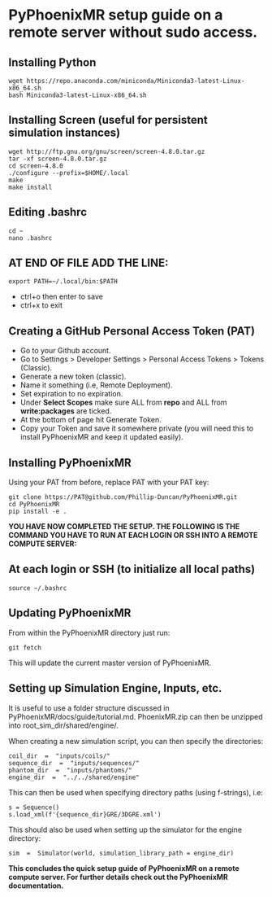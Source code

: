 
# PyPhoenixMR setup guide on a remote server without sudo access. 

## Installing Python

    wget https://repo.anaconda.com/miniconda/Miniconda3-latest-Linux-x86_64.sh
    bash Miniconda3-latest-Linux-x86_64.sh

## Installing Screen (useful for persistent simulation instances)

    wget http://ftp.gnu.org/gnu/screen/screen-4.8.0.tar.gz
    tar -xf screen-4.8.0.tar.gz
    cd screen-4.8.0
    ./configure --prefix=$HOME/.local
    make
    make install 

## Editing .bashrc

    cd ~
    nano .bashrc

## AT END OF FILE ADD THE LINE:

    export PATH=~/.local/bin:$PATH

- ctrl+o then enter to save
- ctrl+x to exit

## Creating a GitHub Personal Access Token (PAT)
- Go to your Github account.
- Go to Settings > Developer Settings > Personal Access Tokens > Tokens (Classic).
- Generate a new token (classic).
- Name it something (i.e, Remote Deployment).
- Set expiration to no expiration.
- Under **Select Scopes** make sure ALL from **repo** and ALL from **write:packages** are ticked.
- At the bottom of page hit Generate Token.
- Copy your Token and save it somewhere private (you will need this to install PyPhoenixMR and keep it updated easily).

## Installing PyPhoenixMR
Using your PAT from before, replace PAT with your PAT key:

    git clone https://PAT@github.com/Phillip-Duncan/PyPhoenixMR.git
    cd PyPhoenixMR
    pip install -e .

 **YOU HAVE NOW COMPLETED THE SETUP. THE FOLLOWING IS THE COMMAND YOU HAVE TO RUN AT EACH LOGIN OR SSH INTO A REMOTE COMPUTE SERVER:**

## At each login or SSH (to initialize all local paths)

    source ~/.bashrc
    
## Updating PyPhoenixMR
From within the PyPhoenixMR directory just run:

    git fetch
    
This will update the current master version of PyPhoenixMR.


## Setting up Simulation Engine, Inputs, etc.
It is useful to use a folder structure discussed in PyPhoenixMR/docs/guide/tutorial.md.
PhoenixMR.zip can then be unzipped into root_sim_dir/shared/engine/.

When creating a new simulation script, you can then specify the directories:

    coil_dir  =  "inputs/coils/"
    sequence_dir  =  "inputs/sequences/"
    phantom_dir  =  "inputs/phantoms/"
    engine_dir  =  "../../shared/engine" 

This can then be used when specifying directory paths (using f-strings), i.e:

    s = Sequence()
    s.load_xml(f'{sequence_dir}GRE/3DGRE.xml')

This should also be used when setting up the simulator for the engine directory:

    sim  =  Simulator(world, simulation_library_path = engine_dir)


**This concludes the quick setup guide of PyPhoenixMR on a remote compute server. For further details check out the PyPhoenixMR documentation.**
